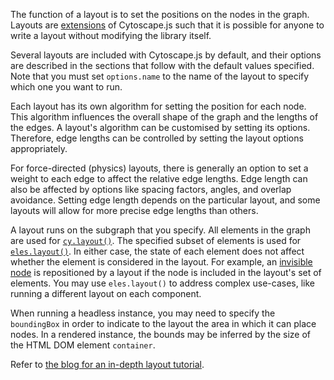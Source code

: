
The function of a layout is to set the positions on the nodes in the graph.  Layouts are [extensions](#extensions/layouts) of Cytoscape.js such that it is possible for anyone to write a layout without modifying the library itself.

Several layouts are included with Cytoscape.js by default, and their options are described in the sections that follow with the default values specified.  Note that you must set `options.name` to the name of the layout to specify which one you want to run.

Each layout has its own algorithm for setting the position for each node.  This algorithm influences the overall shape of the graph and the lengths of the edges.  A layout's algorithm can be customised by setting its options.  Therefore, edge lengths can be controlled by setting the layout options appropriately.

For force-directed (physics) layouts, there is generally an option to set a weight to each edge to affect the relative edge lengths.  Edge length can also be affected by options like spacing factors, angles, and overlap avoidance.  Setting edge length depends on the particular layout, and some layouts will allow for more precise edge lengths than others.

A layout runs on the subgraph that you specify.  All elements in the graph are used for [`cy.layout()`](#cy.layout).  The specified subset of elements is used for [`eles.layout()`](#eles.layout).  In either case, the state of each element does not affect whether the element is considered in the layout.  For example, an [invisible node](#style/visibility) is repositioned by a layout if the node is included in the layout's set of elements.  You may use `eles.layout()` to address complex use-cases, like running a different layout on each component.

When running a headless instance, you may need to specify the `boundingBox` in order to indicate to the layout the area in which it can place nodes.  In a rendered instance, the bounds may be inferred by the size of the HTML DOM element `container`.

Refer to [the blog for an in-depth layout tutorial](https://blog.js.cytoscape.org/2020/05/11/layouts).